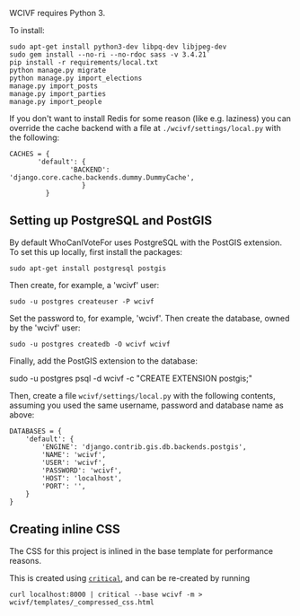 WCIVF requires Python 3.

To install:

    sudo apt-get install python3-dev libpq-dev libjpeg-dev
    sudo gem install --no-ri --no-rdoc sass -v 3.4.21`
    pip install -r requirements/local.txt
    python manage.py migrate
    python manage.py import_elections
    manage.py import_posts
    manage.py import_parties
    manage.py import_people

If you don't want to install Redis for some reason (like e.g. laziness) you can override
the cache backend with a file at `./wcivf/settings/local.py` with the following:

    CACHES = {
           'default': {
                   'BACKEND': 'django.core.cache.backends.dummy.DummyCache',
                      }
             }

## Setting up PostgreSQL and PostGIS

By default WhoCanIVoteFor uses PostgreSQL with the PostGIS extension. To set this up locally, first install the packages:

    sudo apt-get install postgresql postgis

Then create, for example, a 'wcivf' user:

    sudo -u postgres createuser -P wcivf

Set the password to, for example, 'wcivf'. Then create the database, owned by the 'wcivf' user:

    sudo -u postgres createdb -O wcivf wcivf

Finally, add the PostGIS extension to the database:

  sudo -u postgres psql -d wcivf -c "CREATE EXTENSION postgis;"

Then, create a file `wcivf/settings/local.py` with the following contents, assuming you used the same username, password and database name as above:

    DATABASES = {
        'default': {
            'ENGINE': 'django.contrib.gis.db.backends.postgis',
            'NAME': 'wcivf',
            'USER': 'wcivf',
            'PASSWORD': 'wcivf',
            'HOST': 'localhost',
            'PORT': '',
        }
    }


## Creating inline CSS

The CSS for this project is inlined in the base template for performance reasons.

This is created using [`critical`](https://github.com/addyosmani/critical), and can be re-created by running

```
curl localhost:8000 | critical --base wcivf -m > wcivf/templates/_compressed_css.html
```

